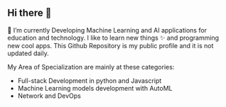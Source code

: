 ## Hi there 👋

🌱 I’m currently Developing Machine Learning and AI applications for education and technology. I like to learn new things ✨ and programming new cool apps. This Github Repository is my public profile and it is not updated daily.

My Area of Specialization are mainly at these categories:

- Full-stack Development in python and Javascript
- Machine Learning models development with AutoML
- Network and DevOps 



<!--
**mdalimoslemi/mdalimoslemi** is a ✨ _special_ ✨ repository because its `README.md` (this file) appears on your GitHub profile.

Here are some ideas to get you started:

- 🔭 I’m currently working on ...
- 🌱 I’m currently learning ...
- 👯 I’m looking to collaborate on ...
- 🤔 I’m looking for help with ...
- 💬 Ask me about ...
- 📫 How to reach me: ...
- 😄 Pronouns: ...
- ⚡ Fun fact: ...
-->
